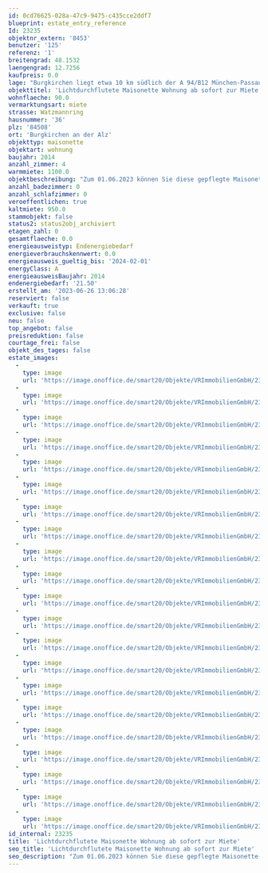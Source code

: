 ```yaml
---
id: 0cd76625-028a-47c9-9475-c435cce2ddf7
blueprint: estate_entry_reference
Id: 23235
objektnr_extern: '8453'
benutzer: '125'
referenz: '1'
breitengrad: 48.1532
laengengrad: 12.7256
kaufpreis: 0.0
lage: "Burgkirchen liegt etwa 10 km südlich der A 94/B12 München-Passau an den Staatsstraßen St 2107 und St 2356. Die B 20 Straubing-Freilassing überquert das südliche Gemeindegebiet.\r\n\r\nDer Ort liegt an der Bahnstrecke Mühldorf – Burghausen. An den Stationen Gendorf und Burgkirchen halten stündlich die Regionalbahnen der Südostbayernbahn.\r\n\r\nÖffentliche Busverbindungen in die umliegenden Städte bzw. Gemeinden sind vorhanden. \r\n\r\nBurgkirchen liegt an der Alz, etwa 9 km südlich von Altötting (am Mörnbach) und Neuötting (am Inn) beziehungsweise 9 km westlich von Burghausen (an der Salzach). Die Gemeinde grenzt im Westen an Garching an der Alz, im Norden an Unterneukirchen und Kastl, im Osten an Emmerting, Mehring und Burghausen, im Süden an St. Radegrund (Österreich), Tittmoning (Landkreis Traunstein), Halsbach und Kirchweidach.\r\n\r\nDie Gemeinde Burgkirchen an der Alz ist die größte Gemeinde im oberbayerischen Landkreis Altötting ohne Stadt- oder Marktrecht. \r\n\r\n\r\nAktuell hat Burgkirchen rund 10.500 Einwohner."
objekttitel: 'Lichtdurchflutete Maisonette Wohnung ab sofort zur Miete'
wohnflaeche: 90.0
vermarktungsart: miete
strasse: Watzmannring
hausnummer: '36'
plz: '84508'
ort: 'Burgkirchen an der Alz'
objekttyp: maisonette
objektart: wohnung
baujahr: 2014
anzahl_zimmer: 4
warmmiete: 1100.0
objektbeschreibung: "Zum 01.06.2023 können Sie diese gepflegte Maisonette-Wohnung im 1. Obergeschoss einer kleinen Wohnanlage in Burgkirchen/Alz mieten. Baujahr ist 2014. \r\n\r\nDie Wohnung mit ca. 90 m² Wohnfläche ist sehr offen gehalten. Über eine Treppe gelangen Sie in den Wohnbereich mit Sichtdachstuhl. \r\n\r\nFreuen Sie sich auf eine hochwertige Küche mit neuwertigen Geräten, Bora-Dunstabzug, großem Kühlschrank und Dampfgarer. Die hochwertigen Esszimmermöbel werden mitvermietet. \r\nDer Balkon ist nach Süden gerichtet. \r\n\r\nEin Schlafzimmer und ein weiteres Zimmer bieten Raum für einen Single, ein Paar oder eine kleine Familie. \r\n\r\nDas Bad hat Fenster, Badewanne, Dusche, WC und Waschbecken. \r\n\r\nIn der gesamten Wohnung ist eine Fußbodenheizung mit Einzelraumthermostaten zu steuern. Elektrische Rollos und Fliegengitter an allen Fenstern sind weitere Pluspunkte in dieser Wohnung. Die Böden in den Schlafzimmern und im Wohnraum oben sind sehr hochwertige Echtholzböden. Der Küchen- und Esszimmerbereich ist gefliest. \r\n\r\nIm Keller steht Ihnen ein großer Kellerraum zur Verfügung, der auch Raum für Waschmaschine und Trockner bietet. \r\n\r\nEine Garage rundet das Mietangebot ab.\r\n\r\nDie monatliche Kaltmiete beträgt € 950,00 zuzüglich Nebenkosten von € 150,00, sodass eine monatliche Gesamtmiete von € 1.100,00 anfällt. \r\nDie Kaution in Höhe von € 1.900,00 ist bei Übergabe der Wohnung an die Vermieter zu entrichten.\r\n\r\nVereinbaren Sie schnell mit mir einen Besichtigungstermin und freuen Sie sich auf diese herrliche Wohnung."
anzahl_badezimmer: 0
anzahl_schlafzimmer: 0
veroeffentlichen: true
kaltmiete: 950.0
stammobjekt: false
status2: status2obj_archiviert
etagen_zahl: 0
gesamtflaeche: 0.0
energieausweistyp: Endenergiebedarf
energieverbrauchskennwert: 0.0
energieausweis_gueltig_bis: '2024-02-01'
energyClass: A
energieausweisBaujahr: 2014
endenergiebedarf: '21.50'
erstellt_am: '2023-06-26 13:06:28'
reserviert: false
verkauft: true
exclusive: false
neu: false
top_angebot: false
preisreduktion: false
courtage_frei: false
objekt_des_tages: false
estate_images:
  -
    type: image
    url: 'https://image.onoffice.de/smart20/Objekte/VRImmobilienGmbH/23235/_456709.jpg'
  -
    type: image
    url: 'https://image.onoffice.de/smart20/Objekte/VRImmobilienGmbH/23235/_456713.jpg'
  -
    type: image
    url: 'https://image.onoffice.de/smart20/Objekte/VRImmobilienGmbH/23235/_456715.jpg'
  -
    type: image
    url: 'https://image.onoffice.de/smart20/Objekte/VRImmobilienGmbH/23235/_456717.jpg'
  -
    type: image
    url: 'https://image.onoffice.de/smart20/Objekte/VRImmobilienGmbH/23235/_456719.jpg'
  -
    type: image
    url: 'https://image.onoffice.de/smart20/Objekte/VRImmobilienGmbH/23235/_456721.jpg'
  -
    type: image
    url: 'https://image.onoffice.de/smart20/Objekte/VRImmobilienGmbH/23235/_456723.jpg'
  -
    type: image
    url: 'https://image.onoffice.de/smart20/Objekte/VRImmobilienGmbH/23235/_456725.jpg'
  -
    type: image
    url: 'https://image.onoffice.de/smart20/Objekte/VRImmobilienGmbH/23235/_456727.jpg'
  -
    type: image
    url: 'https://image.onoffice.de/smart20/Objekte/VRImmobilienGmbH/23235/_456729.jpg'
  -
    type: image
    url: 'https://image.onoffice.de/smart20/Objekte/VRImmobilienGmbH/23235/_456731.jpg'
  -
    type: image
    url: 'https://image.onoffice.de/smart20/Objekte/VRImmobilienGmbH/23235/_456733.jpg'
  -
    type: image
    url: 'https://image.onoffice.de/smart20/Objekte/VRImmobilienGmbH/23235/_456735.jpg'
  -
    type: image
    url: 'https://image.onoffice.de/smart20/Objekte/VRImmobilienGmbH/23235/_456737.jpg'
  -
    type: image
    url: 'https://image.onoffice.de/smart20/Objekte/VRImmobilienGmbH/23235/_456739.jpg'
  -
    type: image
    url: 'https://image.onoffice.de/smart20/Objekte/VRImmobilienGmbH/23235/_456741.jpg'
  -
    type: image
    url: 'https://image.onoffice.de/smart20/Objekte/VRImmobilienGmbH/23235/_456743.jpg'
  -
    type: image
    url: 'https://image.onoffice.de/smart20/Objekte/VRImmobilienGmbH/23235/_456745.jpg'
  -
    type: image
    url: 'https://image.onoffice.de/smart20/Objekte/VRImmobilienGmbH/23235/_456747.jpg'
  -
    type: image
    url: 'https://image.onoffice.de/smart20/Objekte/VRImmobilienGmbH/23235/_456749.jpg'
  -
    type: image
    url: 'https://image.onoffice.de/smart20/Objekte/VRImmobilienGmbH/23235/_456751.jpg'
id_internal: 23235
title: 'Lichtdurchflutete Maisonette Wohnung ab sofort zur Miete'
seo_title: 'Lichtdurchflutete Maisonette Wohnung ab sofort zur Miete'
seo_description: "Zum 01.06.2023 können Sie diese gepflegte Maisonette-Wohnung im 1. Obergeschoss einer kleinen Wohnanlage in Burgkirchen/Alz mieten. Baujahr ist 2014. \r\n\r\nDie W"
---
```

